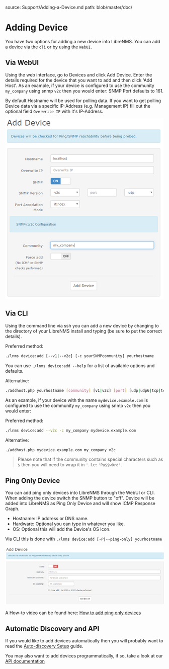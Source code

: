 source: Support/Adding-a-Device.md
path: blob/master/doc/

# Adding Device

You have two options for adding a new device into LibreNMS. You can
add a device via the `cli` or by using the `WebUI`.

## Via WebUI

Using the web interface, go to Devices and click Add Device. Enter the
details required for the device that you want to add and then click
'Add Host'. As an example, if your device is configured to use the
community `my_company` using snmp `v2c` then you would enter: SNMP
Port defaults to 161.

By default Hostname will be used for polling data. If you want
to get polling Device data via a specific IP-Address (e.g. Management IP)
fill out the optional field `Overwrite IP` with it's IP-Address.

![Add device](/img/webui_add_device.png)

## Via CLI

Using the command line via ssh you can add a new device by changing to
the directory of your LibreNMS install and typing (be sure to put the
correct details).

Preferred method:
```bash
./lnms device:add [--v1|--v2c] [-c yourSNMPcommunity] yourhostname
```

You can use `./lnms device:add --help` for a list of available options and defaults.

Alternative:
```bash
./addhost.php yourhostname [community] [v1|v2c] [port] [udp|udp6|tcp|tcp6]
```

As an example, if your device with the name `mydevice.example.com` is
configured to use the community `my_company` using snmp `v2c` then you
would enter:

Preferred method:
```bash
./lnms device:add --v2c -c my_company mydevice.example.com
```

Alternative:
```bash
./addhost.php mydevice.example.com my_company v2c
```

> Please note that if the community contains special characters such
> as `$` then you will need to wrap it in `'`. I.e: `'Pa$$w0rd'`.

## Ping Only Device

You can add ping only devices into LibreNMS through the WebUI or CLI. When
adding the device switch the SNMP button to "off". Device will be
added into LibreNMS as Ping Only Device and will show ICMP Response Graph.

- Hostname: IP address or DNS name.
- Hardware: Optional you can type in whatever you like.
- OS: Optional this will add the Device's OS Icon.

Via CLI this is done with `./lnms device:add [-P|--ping-only] yourhostname`

![Ping Only](/img/add-ping-only.png)

A How-to video can be found here: [How to add ping only devices](https://youtu.be/cjuByubg-uk)

## Automatic Discovery and API

If you would like to add devices automatically then you will probably
want to read the [Auto-discovery
Setup](../Extensions/Auto-Discovery.md) guide.

You may also want to add devices programmatically, if so, take a look
at our [API documentation](../API/index.md)
